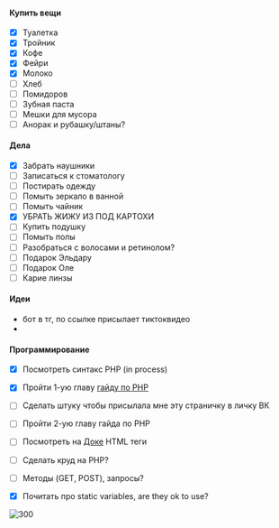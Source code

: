 #### Купить вещи
- [x] Туалетка
- [x] Тройник
- [x] Кофе
- [x] Фейри
- [x] Молоко
- [ ] Хлеб
- [ ] Помидоров
- [ ] Зубная паста
- [ ] Мешки для мусора
- [ ] Анорак и рубашку/штаны?

#### Дела
- [x] Забрать наушники
- [ ] Записаться к стоматологу
- [ ] Постирать одежду
- [ ] Помыть зеркало в  ванной
- [ ] Помыть чайник
- [x] УБРАТЬ ЖИЖУ ИЗ ПОД КАРТОХИ
- [ ] Купить подушку
- [ ] Помыть полы
- [ ] Разобраться с волосами и ретинолом?
- [ ] Подарок Эльдару
- [ ] Подарок Оле
- [ ] Карие линзы

#### Идеи
-  бот в тг, по ссылке присылает тиктоквидео
-  

#### Программирование
- [x] Посмотреть синтакс PHP (in process)
- [x] Пройти 1-ую главу [гайду по PHP](https://www.youtube.com/playlist?list=PLr3d3QYzkw2xabQRUpcZ_IBk9W50M9pe-)
- [ ] Сделать штуку чтобы присылала мне эту страничку в личку ВК
- [ ] Пройти 2-ую главу гайда по PHP
- [ ] Посмотреть на [Доке](http://doka.guide) HTML теги
- [ ] Сделать круд на PHP?
- [ ] Методы (GET, POST), запросы?
- [x] Почитать про static variables, are they ok to use?


![300](test.png)